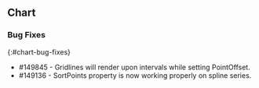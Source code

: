 ## Chart

### Bug Fixes
{:#chart-bug-fixes}

* \#149845 - Gridlines will render upon intervals while setting PointOffset.
* \#149136 - SortPoints property is now working properly on spline series.

 

